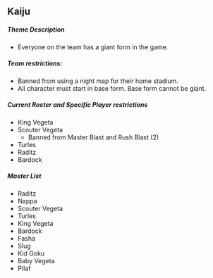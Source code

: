 ## Kaiju
 
##### Theme Description
- Everyone on the team has a giant form in the game.

##### Team restrictions:
  - Banned from using a night map for their home stadium. 
  - All character must start in base form. Base form cannot be giant.

##### Current Roster and Specific Player restrictions

- King Vegeta
- Scouter Vegeta
  - Banned from Master Blast and Rush Blast (2)
- Turles
- Raditz
- Bardock

##### Master List
- Raditz
- Nappa
- Scouter Vegeta
- Turles
- King Vegeta
- Bardock
- Fasha
- Slug
- Kid Goku
- Baby Vegeta 
- Pilaf